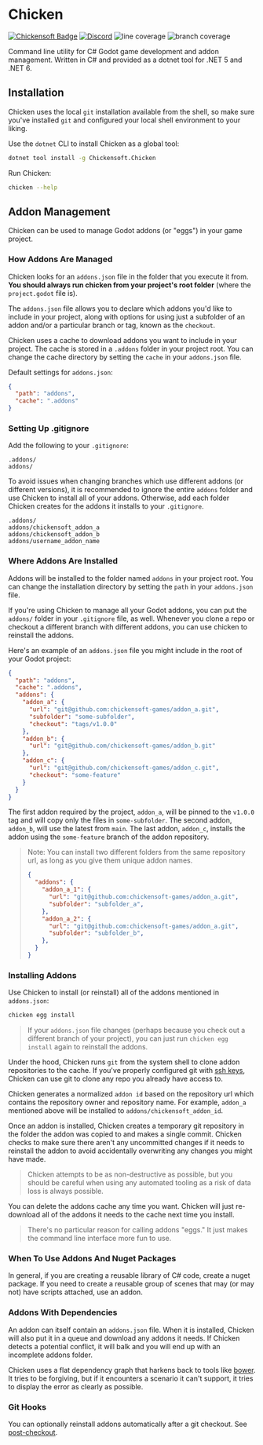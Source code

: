 # Chicken

[![Chickensoft Badge][chickensoft-badge]][chickensoft-website] [![Discord](https://img.shields.io/badge/Chickensoft%20Discord-%237289DA.svg?style=flat&logo=discord&logoColor=white)][discord] ![line coverage][line-coverage] ![branch coverage][branch-coverage]

Command line utility for C# Godot game development and addon management. Written in C# and provided as a dotnet tool for .NET 5 and .NET 6.

## Installation

Chicken uses the local `git` installation available from the shell, so make sure you've installed `git` and configured your local shell environment to your liking.

Use the `dotnet` CLI to install Chicken as a global tool:

```sh
dotnet tool install -g Chickensoft.Chicken
```

Run Chicken:

```sh
chicken --help
```

## Addon Management

Chicken can be used to manage Godot addons (or "eggs") in your game project.

### How Addons Are Managed

Chicken looks for an `addons.json` file in the folder that you execute it from. **You should always run chicken from your project's root folder** (where the `project.godot` file is).

The `addons.json` file allows you to declare which addons you'd like to include in your project, along with options for using just a subfolder of an addon and/or a particular branch or tag, known as the `checkout`.

Chicken uses a cache to download addons you want to include in your project. The cache is stored in a `.addons` folder in your project root. You can change the cache directory by setting the `cache` in your `addons.json` file.

Default settings for `addons.json`:

```json
{
  "path": "addons",
  "cache": ".addons"
}
```

### Setting Up .gitignore 

Add the following to your `.gitignore`:

```gitignore
.addons/
addons/
```

To avoid issues when changing branches which use different addons (or different versions), it is recommended to ignore the entire `addons` folder and use Chicken to install all of your addons. Otherwise, add each folder Chicken creates for the addons it installs to your `.gitignore`.

```gitignore
.addons/
addons/chickensoft_addon_a
addons/chickensoft_addon_b
addons/username_addon_name
```

### Where Addons Are Installed

Addons will be installed to the folder named `addons` in your project root. You can change the installation directory by setting the `path` in your `addons.json` file.

If you're using Chicken to manage all your Godot addons, you can put the `addons/` folder in your `.gitignore` file, as well. Whenever you clone a repo or checkout a different branch with different addons, you can use chicken to reinstall the addons.

Here's an example of an `addons.json` file you might include in the root of your Godot project:

```json
{
  "path": "addons",
  "cache": ".addons",
  "addons": {
    "addon_a": {
      "url": "git@github.com:chickensoft-games/addon_a.git",
      "subfolder": "some-subfolder",
      "checkout": "tags/v1.0.0"
    },
    "addon_b": {
      "url": "git@github.com/chickensoft-games/addon_b.git"
    },
    "addon_c": {
      "url": "git@github.com/chickensoft-games/addon_c.git",
      "checkout": "some-feature"
    }
  }
}
```

The first addon required by the project, `addon_a`, will be pinned to the `v1.0.0` tag and will copy only the files in `some-subfolder`. The second addon, `addon_b`, will use the latest from `main`. The last addon, `addon_c`, installs the addon using the `some-feature` branch of the addon repository.

> Note: You can install two different folders from the same repository url, as long as you give them unique addon names.
>
> ```json
> {
>   "addons": {
>     "addon_a_1": {
>       "url": "git@github.com:chickensoft-games/addon_a.git",
>       "subfolder": "subfolder_a",
>     },
>     "addon_a_2": {
>       "url": "git@github.com:chickensoft-games/addon_a.git",
>       "subfolder": "subfolder_b",
>     },
>   }
> }
> ```

### Installing Addons

Use Chicken to install (or reinstall) all of the addons mentioned in `addons.json`:

```sh
chicken egg install
```

> If your `addons.json` file changes (perhaps because you check out a different branch of your project), you can just run `chicken egg install` again to reinstall the addons.

Under the hood, Chicken runs `git` from the system shell to clone addon repositories to the cache. If you've properly configured git with [ssh keys][ssh-github], Chicken can use git to clone any repo you already have access to.

Chicken generates a normalized `addon id` based on the repository url which contains the repository owner and repository name. For example, `addon_a` mentioned above will be installed to `addons/chickensoft_addon_id`.

Once an addon is installed, Chicken creates a temporary git repository in the folder the addon was copied to and makes a single commit. Chicken checks to make sure there aren't any uncommitted changes if it needs to reinstall the addon to avoid accidentally overwriting any changes you might have made.

> Chicken attempts to be as non-destructive as possible, but you should be careful when using any automated tooling as a risk of data loss is always possible.

You can delete the addons cache any time you want. Chicken will just re-download all of the addons it needs to the cache next time you install.

> There's no particular reason for calling addons "eggs." It just makes the command line interface more fun to use.

### When To Use Addons And Nuget Packages

In general, if you are creating a reusable library of C# code, create a nuget package. If you need to create a reusable group of scenes that may (or may not) have scripts attached, use an addon.

### Addons With Dependencies

An addon can itself contain an `addons.json` file. When it is installed, Chicken will also put it in a queue and download any addons it needs. If Chicken detects a potential conflict, it will balk and you will end up with an incomplete addons folder.

Chicken uses a flat dependency graph that harkens back to tools like [bower]. It tries to be forgiving, but if it encounters a scenario it can't support, it tries to display the error as clearly as possible.
### Git Hooks

You can optionally reinstall addons automatically after a git checkout. See [post-checkout].

[chickensoft-badge]: https://chickensoft.games/images/chickensoft/chickensoft_badge.svg
[chickensoft-website]: https://chickensoft.games
[discord]: https://discord.gg/gSjaPgMmYW
[line-coverage]: https://raw.githubusercontent.com/chickensoft-games/Chicken/main/Chicken.Tests/reports/line_coverage.svg
[branch-coverage]: https://raw.githubusercontent.com/chickensoft-games/Chicken/main/Chicken.Tests/reports/branch_coverage.svg

[ssh-github]: https://docs.github.com/en/authentication/connecting-to-github-with-ssh
[bower]: https://bower.io
[post-checkout]: https://git-scm.com/docs/githooks#_post_checkout
[go_dot_dep]: https://github.com/chickensoft-games/go_dot_dep
